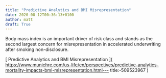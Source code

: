 ```yaml
---
title: "Predictive Analytics and BMI Misrepresentation"
date: 2020-08-12T00:36:13+0100
author: matt
draft: True
---
```

Body mass index is an important driver of risk class and stands as the second largest concern for misrepresentation in accelerated underwriting after smoking non-disclosure.

[ Predictive Analytics and BMI Misrepresentation ]( https://www.munichre.com/us-life/en/perspectives/predictive-analytics-mortality-impacts-bmi-misrepresentation.html---
title:-509523967 )
